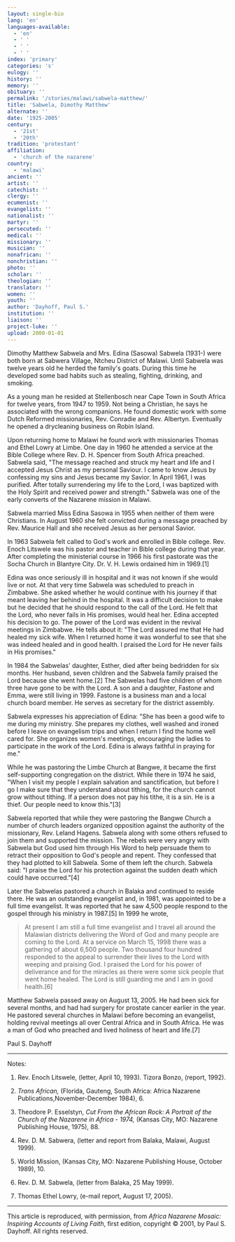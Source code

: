 ```yaml
---
layout: single-bio
lang: 'en'
languages-available:
  - 'en'
  - ' '
  - ' '
  - ' '
index: 'primary'
categories: 's'
eulogy: ''
history: ''
memory: ''
obituary: ''
permalink: '/stories/malawi/sabwela-matthew/'
title: 'Sabwela, Dimothy Matthew'
alternate: ''
date: '1925-2005'
century:
  - '21st'
  - '20th'
tradition: 'protestant'
affiliation:
  - 'church of the nazarene'
country:
  - 'malawi'
ancient: ''
artist: ''
catechist: ''
clergy: ''
ecumenist: ''
evangelist: ''
nationalist: ''
martyr: ''
persecuted: ''
medical: ''
missionary: ''
musician: ''
nonafrican: ''
nonchristian: ''
photo: ''
scholar: ''
theologian: ''
translator: ''
women: ''
youth: ''
author: 'Dayhoff, Paul S.'
institution: ''
liaison: ''
project-luke: ''
upload: 2000-01-01
---
```



Dimothy Matthew Sabwela and Mrs. Edina (Sasowa) Sabwela (1931-) were both born at Sabwera Village, Ntcheu District of  Malawi.  Until Sabwela was twelve years old he herded the family's goats. During this time he developed some bad habits such as stealing, fighting, drinking, and smoking.

As a young man he resided at Stellenbosch near Cape Town in South Africa for twelve years, from 1947 to 1959. Not being a Christian, he says he associated with the wrong companions. He found domestic work with some Dutch Reformed missionaries, Rev. Conradie and Rev. Albertyn.  Eventually he opened a drycleaning business on Robin Island.

Upon returning home to Malawi he found work with missionaries Thomas and Ethel Lowry at Limbe.  One day in 1960 he attended a service at the Bible College where Rev. D. H. Spencer from South Africa preached.  Sabwela said, "The message reached and struck my heart and life and I accepted Jesus Christ as my personal Saviour. I came to know Jesus by confessing my sins and Jesus became my Savior. In April 1961, I was purified. After totally surrendering my life to the Lord, I was baptized with the Holy Spirit and received power and strength."  Sabwela was one of the early converts of the Nazarene mission in Malawi.

Sabwela married Miss Edina Sasowa in 1955 when neither of them were Christians.  In August 1960 she felt convicted during a message preached by Rev. Maurice Hall and she received Jesus as her personal Savior.

In 1963 Sabwela felt called to God's work and enrolled in  Bible college. Rev. Enoch Litswele was his pastor and teacher in Bible college during that year. After completing the ministerial course in 1966 his first pastorate  was the Socha Church in Blantyre City.  Dr. V. H. Lewis ordained him in 1969.[1]

Edina was once seriously ill in hospital and it was not known if she would live or not.  At that very time Sabwela was scheduled to preach in Zimbabwe. She asked whether he would continue with his journey if that meant leaving her behind in the hospital.  It was a difficult decision to make but he decided that he should respond to the call of the Lord.  He felt that the Lord, who never fails in His promises, would heal her. Edina accepted his decision to go.  The power of the Lord was evident in the revival meetings in Zimbabwe.  He tells about it: "The Lord assured me that He had healed my sick wife. When I returned home it was wonderful to see that she was indeed healed and in good health.  I praised the Lord for He never fails in His promises."

In 1984 the Sabwelas' daughter, Esther, died after being bedridden for six months.  Her husband, seven children and the Sabwela family praised the Lord because she went home.[2]  The Sabwelas had five children of whom three have gone to be with the Lord.  A son and a daughter, Fastone and Emma, were still living in 1999.  Fastone is a business man and a local church board member.  He serves as secretary for the district assembly.

Sabwela expresses his appreciation of Edina: "She has been a good wife to me during my ministry.  She prepares my clothes, well washed and ironed before I leave on evangelism trips and when I return I find the home well cared for.  She organizes women's meetings, encouraging the ladies to participate in the work of the Lord.  Edina is always faithful in praying for me."

While he was pastoring the Limbe Church at Bangwe, it became the first self-supporting congregation on the district.  While there in 1974 he said, "When I visit my people I explain salvation and sanctification, but before I go I make sure that they understand about tithing, for the church cannot grow without tithing.  If a person does not pay his tithe, it is a sin. He is a thief.  Our people need to know this."[3]

Sabwela reported that while they were pastoring the Bangwe Church a number of church leaders organized opposition against the authority of the missionary, Rev. Leland Hagens. Sabwela along with some others refused to join them and supported the mission. The rebels were very angry with Sabwela but God used him through His Word to help persuade them to retract their opposition to God's people and repent. They confessed that they had plotted to kill Sabwela. Some of them left the church.  Sabwela said: "I praise the Lord for his protection against the sudden death which could have occurred."[4]

Later the Sabwelas pastored a church in Balaka and continued to reside there. He was an outstanding evangelist and, in 1981, was appointed to be a full time evangelist.  It was reported that he saw 4,500 people respond to the gospel through his ministry in 1987.[5] In 1999 he wrote,

> At present I am still a full time evangelist and I travel all around the Malawian districts delivering the Word of God and many people are coming to the Lord. At a service on March 15, 1998 there was a gathering of about 6,500 people.  Two thousand four hundred responded to the appeal to surrender their lives to the Lord with weeping and praising God.  I praised the Lord for his power of deliverance and for the miracles as there were some sick people that went home healed.  The Lord is still guarding me and I am in good health.[6]

Matthew Sabwela passed away on August 13, 2005.  He had been sick for several months, and had had surgery for prostate cancer earlier in the year.  He pastored several churches in Malawi before becoming an evangelist, holding revival meetings all over Central Africa and  in South Africa.  He was a man of God who preached and lived holiness of heart and life.[7]

Paul S. Dayhoff

---

Notes:

1.   Rev. Enoch Litswele, (letter, April 10, 1993).  Tizora Bonzo, (report, 1992).

2. *Trans African,* (Florida, Gauteng, South Africa: Africa Nazarene Publications,November-December 1984), 6.

3. Theodore P. Esselstyn, *Cut From the African Rock: A Portrait of the Church of the Nazarene in Africa - 1974,* (Kansas City, MO: Nazarene Publishing House, 1975), 88.

4. Rev. D. M. Sabwera, (letter and report from Balaka, Malawi, August 1999).

5. World Mission, (Kansas City, MO: Nazarene Publishing House, October 1989), 10.

6. Rev. D. M. Sabwela, (letter from Balaka, 25 May 1999).

7. Thomas  Ethel Lowry, (e-mail report, August 17, 2005).

---

This article is reproduced, with permission, from *Africa Nazarene Mosaic: Inspiring Accounts of Living Faith*, first edition, copyright &copy; 2001, by Paul S. Dayhoff.  All rights reserved.